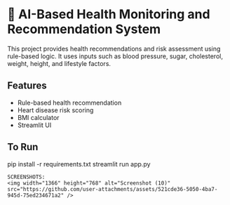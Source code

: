 # 🧠 AI-Based Health Monitoring and Recommendation System

This project provides health recommendations and risk assessment using rule-based logic. It uses inputs such as blood pressure, sugar, cholesterol, weight, height, and lifestyle factors.

## Features

- Rule-based health recommendation
- Heart disease risk scoring
- BMI calculator
- Streamlit UI

## To Run

pip install -r requirements.txt
streamlit run app.py
```
SCREENSHOTS:
<img width="1366" height="768" alt="Screenshot (10)" src="https://github.com/user-attachments/assets/521cde36-5050-4ba7-945d-75ed234671a2" />


